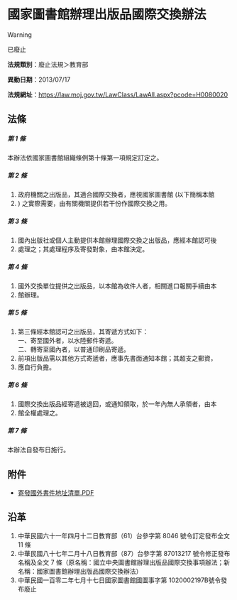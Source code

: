 # 國家圖書館辦理出版品國際交換辦法


> [!WARNING]
> 已廢止


**法規類別**：廢止法規＞教育部

**異動日期**：2013/07/17  

**法規網址**：https://law.moj.gov.tw/LawClass/LawAll.aspx?pcode=H0080020



## 法條
##### 第 1 條
本辦法依國家圖書館組織條例第十條第一項規定訂定之。

##### 第 2 條
1. 政府機關之出版品，其適合國際交換者，應視國家圖書館 (以下簡稱本館
1. ) 之實際需要，由有關機關提供若干份作國際交換之用。

##### 第 3 條
1. 國內出版社或個人主動提供本館辦理國際交換之出版品，應經本館認可後
1. 處理之；其處理程序及寄發對象，由本館決定。

##### 第 4 條
1. 國外交換單位提供之出版品，以本館為收件人者，相關進口報關手續由本
1. 館辦理。

##### 第 5 條
1. 第三條經本館認可之出版品，其寄遞方式如下：  
一、寄至國外者，以水陸郵件寄遞。  
二、轉寄至國內者，以普通印刷品寄遞。
1. 前項出版品需以其他方式寄遞者，應事先書面通知本館；其超支之郵資，
1. 應自行負擔。

##### 第 6 條
1. 國際交換出版品經寄遞被退回，或通知領取，於一年內無人承領者，由本
1. 館全權處理之。

##### 第 7 條
本辦法自發布日施行。
## 附件
* [寄發國外書件地址清單.PDF](https://law.moj.gov.tw/LawClass/LawGetFile.ashx?FileId=0000126498)
## 沿革
1. 中華民國六十一年四月十二日教育部（61）台參字第 8046 號令訂定發布全文 11 條
1. 中華民國八十七年二月十八日教育部（87）台參字第 87013217 號令修正發布名稱及全文 7  條（原名稱：國立中央圖書館辦理出版品國際交換事項辦法；新名稱：國家圖書館辦理出版品國際交換辦法）
1. 中華民國一百零二年七月十七日國家圖書館國圖事字第 1020002197B號令發布廢止
